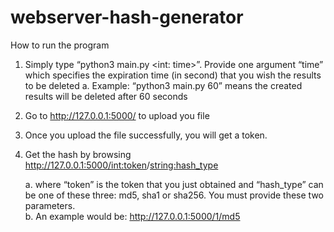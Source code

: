 # webserver-hash-generator

How to run the program
1.	Simply type “python3 main.py <int: time>”. 
Provide one argument “time” which specifies the expiration time (in second) that you wish the results to be deleted
    a.	Example: “python3 main.py 60” means the created results will be deleted after 60 seconds

2.	Go to http://127.0.0.1:5000/ to upload you file

3.	Once you upload the file successfully, you will get a token.

4.	Get the hash by browsing http://127.0.0.1:5000/<int:token>/<string:hash_type>

    a.	where “token” is the token that you just obtained and “hash_type” can be one of these three: md5, sha1 or sha256. You must provide these two parameters.
    <br>
    b.	An example would be: http://127.0.0.1:5000/1/md5
